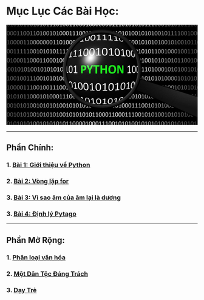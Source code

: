 # Mục Lục Các Bài Học:
![](images/background.jpg)

---
## Phần Chính:
### 1. [Bài 1: Giới thiệu về  Python](tutorial/1.md)
### 2. [Bài 2: Vòng lặp for](tutorial/2.md)
### 3. [Bài 3: Vì sao âm của âm lại là dương](tutorial/3.md)
### 3. [Bài 4: Định lý Pytago](tutorial/3.md)

---
## Phần Mở Rộng:
### 1. [Phân loại văn hóa](extends/plvh.md)
### 2. [Một Dân Tộc Đáng Trách](extends/mdtdt.md)
### 3. [Dạy Trẻ](extends/dt.md)